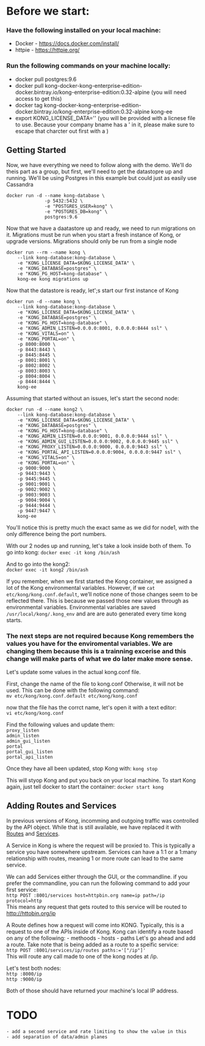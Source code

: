 # Before we start:
### Have the following installed on your local machine:
* Docker - https://docs.docker.com/install/
* httpie - https://httpie.org/
### Run the following commands on your machine locally:
* docker pull postgres:9.6
* docker pull kong-docker-kong-enterprise-edition-docker.bintray.io/kong-enterprise-edition:0.32-alpine
		(you will need access to get this)
* docker tag kong-docker-kong-enterprise-edition-docker.bintray.io/kong-enterprise-edition:0.32-alpine kong-ee
* export KONG_LICENSE_DATA='<licenseDataHere>'
		(you will be provided with a licnese file to use. Because your company bname has a ' in it, please make sure to escape that charcter out first with a \)

## Getting Started
Now, we have everything we need to follow along with the demo. We'll do theis part as a group, but first, we'll need to get the datastopre up and running. We'll be using Postgres in this example but could just as easily use Cassandra

```
docker run -d --name kong-database \
              -p 5432:5432 \
              -e "POSTGRES_USER=kong" \
              -e "POSTGRES_DB=kong" \
              postgres:9.6 
```

Now that we have a daatastore up and ready, we need to run migrations on it. Migrations must be run when you start a fresh instance of Kong, or upgrade versions. Migrations should only be run from a single node
```
docker run --rm --name kong \
    --link kong-database:kong-database \
    -e "KONG_LICENSE_DATA=$KONG_LICENSE_DATA" \
    -e "KONG_DATABASE=postgres" \
    -e "KONG_PG_HOST=kong-database" \
    kong-ee kong migrations up
```

Now that the datastore is ready, let';s start our first instance of Kong
```
docker run -d --name kong \
    --link kong-database:kong-database \
    -e "KONG_LICENSE_DATA=$KONG_LICENSE_DATA" \
    -e "KONG_DATABASE=postgres" \
    -e "KONG_PG_HOST=kong-database" \
    -e "KONG_ADMIN_LISTEN=0.0.0.0:8001, 0.0.0.0:8444 ssl" \
    -e "KONG_VITALS=on" \
    -e "KONG_PORTAL=on" \
    -p 8000:8000 \
    -p 8443:8443 \
    -p 8445:8445 \
    -p 8001:8001 \
    -p 8002:8002 \
    -p 8003:8003 \
    -p 8004:8004 \
    -p 8444:8444 \
    kong-ee
```

Assuming that started without an issues, let's start the second node:
```
docker run -d --name kong2 \
    --link kong-database:kong-database \
    -e "KONG_LICENSE_DATA=$KONG_LICENSE_DATA" \
    -e "KONG_DATABASE=postgres" \
    -e "KONG_PG_HOST=kong-database" \
    -e "KONG_ADMIN_LISTEN=0.0.0.0:9001, 0.0.0.0:9444 ssl" \
    -e "KONG_ADMIN_GUI_LISTEN=0.0.0.0:9002, 0.0.0.0:9445 ssl" \
    -e "KONG_PROXY_LISTEN=0.0.0.0:9000, 0.0.0.0:9443 ssl" \
    -e "KONG_PORTAL_API_LISTEN=0.0.0.0:9004, 0.0.0.0:9447 ssl" \
    -e "KONG_VITALS=on" \
    -e "KONG_PORTAL=on" \
    -p 9000:9000 \
    -p 9443:9443 \
    -p 9445:9445 \
    -p 9001:9001 \
    -p 9002:9002 \
    -p 9003:9003 \
    -p 9004:9004 \
    -p 9444:9444 \
    -p 9447:9447 \
    kong-ee
```

You'll notice this is pretty much the exact same as we did for node1, with the only difference being the port numbers. 

With our 2 nodes up and running, let's take a look inside both of them. To go into kong:
`docker exec -it kong /bin/ash`

And to go into the kong2:<br />
`docker exec -it kong2 /bin/ash`

If you remember, when we first started the Kong container, we assigned a lot of the Kong environmental variables. However, if we `cat etc/kong/kong.conf.default`, we’ll notice none of those changes seem to be reflected there. This is because we passed those new values through as environmental variables. Environmental variables are saved `/usr/local/kong/.kong_env` and are are auto generated every time kong starts. 

### The next steps are not required because Kong remembers the values you have for the enviromental variables. We are changing them because this is a trainning excerise and this change will make parts of what we do later make more sense. 

Let's update some values in the actual kong.conf file. 

First, change the name of the file to kong.conf Otherwise, it will not be used. This can be done with the following command:<br />
`mv etc/kong/kong.conf.default etc/kong/kong.conf`

now that the file has the corrct name, let's open it with a text editor:<br />
`vi etc/kong/kong.conf`


Find the following values and update them:<br />
	`proxy_listen`<br />
	`admin_listen`<br />
	`admin_gui_listen`<br />
	`portal`<br />
	`portal_gui_listen`<br />
	`portal_api_listen`<br />

Once they have all been updated, stop Kong with:
`kong stop`

This will styop Kong and put you back on your local machine. To start Kong again, just tell docker to start the container:
`docker start kong`

## Adding Routes and Services

In previous versions of Kong, incomming and outgoing traffic was controlled by the API object. While that is still available, we have replaced it with [Routes](https://getkong.org/docs/0.13.x/admin-api/#route-object) and [Services](https://getkong.org/docs/0.13.x/admin-api/#service-object).

A Service in Kong is where the request will be proxied to. This is typically a service you have somewhere upstream. Services can have a 1:1 or a 1:many relationship with routes, meaning 1 or more route can lead to the same service.

We can add Services either through the GUI, or the commandline. if you prefer the commandline, you can run the following command to add your first service:<br />
`http POST :8001/services host=httpbin.org name=ip path=/ip protocol=http`<br />
This means any request that gets routed to this service will be routed to http://httobin.org/ip

A Route defines how a request will come into KONG. Typically, this is a request to one of the APIs inside of Kong. Kong can identify a route based on any of the following:
	- methoods
	- hosts
	- paths
Let's go ahead and add a route. Take note that is being added as a route to a speific service:<br />
`http POST :8001/services/ip/routes paths:='["/ip"]'`<br />
This will route any call made to one of the kong nodes at /ip. 

Let's test both nodes:<br />
`http :8000/ip`<br />
`http :9000/ip`

Both of those should have returned your machine's local IP address. 

# TODO
	- add a second service and rate limiting to show the value in this
	- add separation of data/admin planes 
